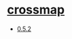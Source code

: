 # [crossmap](https://hpc.nih.gov/apps/crossmap.html)
- [0.5.2](/high-throughput-sequencing/crossmap/0.5.2)
